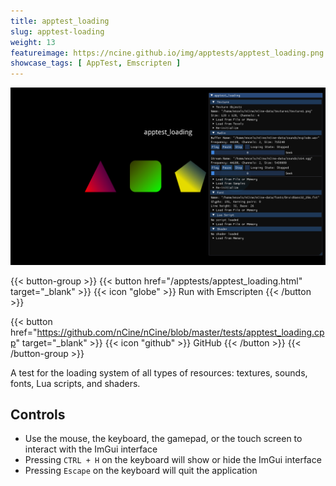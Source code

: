 ```yaml
---
title: apptest_loading
slug: apptest-loading
weight: 13
featureimage: https://ncine.github.io/img/apptests/apptest_loading.png
showcase_tags: [ AppTest, Emscripten ]
---
```


![apptest_loading](/img/apptests/apptest_loading.png)

{{< button-group >}}
{{< button href="/apptests/apptest_loading.html" target="_blank" >}}
{{< icon "globe" >}} Run with Emscripten
{{< /button >}}

{{< button href="https://github.com/nCine/nCine/blob/master/tests/apptest_loading.cpp" target="_blank" >}}
{{< icon "github" >}} GitHub
{{< /button >}}
{{< /button-group >}}

A test for the loading system of all types of resources: textures, sounds, fonts, Lua scripts, and shaders.

## Controls

- Use the mouse, the keyboard, the gamepad, or the touch screen to interact with the ImGui interface
- Pressing `CTRL + H` on the keyboard will show or hide the ImGui interface
- Pressing `Escape` on the keyboard will quit the application
